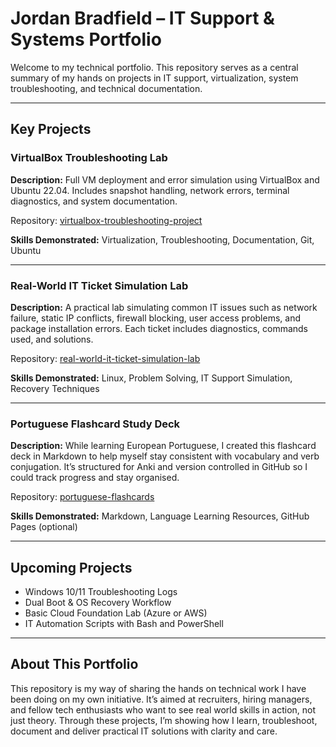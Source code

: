 # Jordan Bradfield – IT Support & Systems Portfolio

Welcome to my technical portfolio. This repository serves as a central summary of my hands on projects in IT support, virtualization, system troubleshooting, and technical documentation.

---

## Key Projects

### VirtualBox Troubleshooting Lab
**Description:** Full VM deployment and error simulation using VirtualBox and Ubuntu 22.04. Includes snapshot handling, network errors, terminal diagnostics, and system documentation.

Repository: [virtualbox-troubleshooting-project](https://github.com/jordgarvi/virtualbox-troubleshooting-project)

**Skills Demonstrated:** Virtualization, Troubleshooting, Documentation, Git, Ubuntu

---

### Real-World IT Ticket Simulation Lab
**Description:** A practical lab simulating common IT issues such as network failure, static IP conflicts, firewall blocking, user access problems, and package installation errors. Each ticket includes diagnostics, commands used, and solutions.

Repository: [real-world-it-ticket-simulation-lab](https://github.com/jordgarvi/real-world-it-ticket-simulation-lab)

**Skills Demonstrated:** Linux, Problem Solving, IT Support Simulation, Recovery Techniques

---

### Portuguese Flashcard Study Deck
**Description:** While learning European Portuguese, I created this flashcard deck in Markdown to help myself stay consistent with vocabulary and verb conjugation. It’s structured for Anki and version controlled in GitHub so I could track progress and stay organised.

Repository: [portuguese-flashcards](https://github.com/jordgarvi/portuguese-flashcards)

**Skills Demonstrated:** Markdown, Language Learning Resources, GitHub Pages (optional)

---

## Upcoming Projects

- Windows 10/11 Troubleshooting Logs
- Dual Boot & OS Recovery Workflow
- Basic Cloud Foundation Lab (Azure or AWS)
- IT Automation Scripts with Bash and PowerShell

---

## About This Portfolio

This repository is my way of sharing the hands on technical work I have been doing on my own initiative. It’s aimed at recruiters, hiring managers, and fellow tech enthusiasts who want to see real world skills in action, not just theory. Through these projects, I’m showing how I learn, troubleshoot, document and deliver practical IT solutions with clarity and care.
